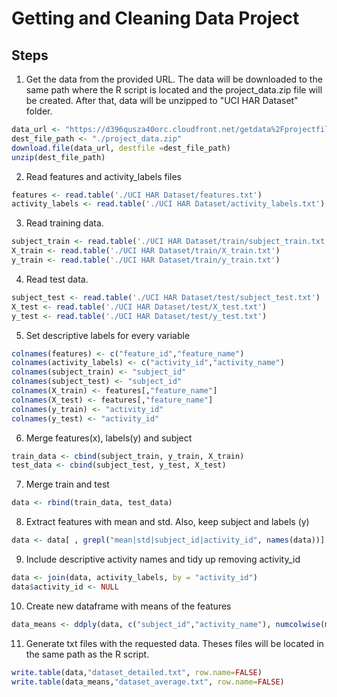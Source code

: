 # Getting and Cleaning Data Project

## Steps

1. Get the data from the provided URL. The data will be downloaded to the same path where the R script is located and the project_data.zip file will be created. After that, data will be unzipped to "UCI HAR Dataset" folder.
```R
data_url <- "https://d396qusza40orc.cloudfront.net/getdata%2Fprojectfiles%2FUCI%20HAR%20Dataset.zip"
dest_file_path <- "./project_data.zip"
download.file(data_url, destfile =dest_file_path)
unzip(dest_file_path)
```

2. Read features and activity_labels files
```R
features <- read.table('./UCI HAR Dataset/features.txt')
activity_labels <- read.table('./UCI HAR Dataset/activity_labels.txt')
```

3. Read training data.
```R
subject_train <- read.table('./UCI HAR Dataset/train/subject_train.txt')
X_train <- read.table('./UCI HAR Dataset/train/X_train.txt')
y_train <- read.table('./UCI HAR Dataset/train/y_train.txt')
```

4. Read test data.
```R
subject_test <- read.table('./UCI HAR Dataset/test/subject_test.txt')
X_test <- read.table('./UCI HAR Dataset/test/X_test.txt')
y_test <- read.table('./UCI HAR Dataset/test/y_test.txt')
```

5. Set descriptive labels for every variable
```R
colnames(features) <- c("feature_id","feature_name")
colnames(activity_labels) <- c("activity_id","activity_name")
colnames(subject_train) <- "subject_id"
colnames(subject_test) <- "subject_id"
colnames(X_train) <- features[,"feature_name"]
colnames(X_test) <- features[,"feature_name"]
colnames(y_train) <- "activity_id"
colnames(y_test) <- "activity_id"
```

6. Merge features(x), labels(y) and subject
```R
train_data <- cbind(subject_train, y_train, X_train)
test_data <- cbind(subject_test, y_test, X_test)
```

7. Merge train and test
```R
data <- rbind(train_data, test_data)
```

8. Extract features with mean and std. Also, keep subject and labels (y)
```R
data <- data[ , grepl("mean|std|subject_id|activity_id", names(data))]
```

9. Include descriptive activity names and tidy up removing activity_id
```R
data <- join(data, activity_labels, by = "activity_id")
data$activity_id <- NULL
```

10. Create new dataframe with means of the features
```R
data_means <- ddply(data, c("subject_id","activity_name"), numcolwise(mean))
```

11. Generate txt files with the requested data. Theses files will be located in the same path as the R script.
```R
write.table(data,"dataset_detailed.txt", row.name=FALSE)
write.table(data_means,"dataset_average.txt", row.name=FALSE)
```
